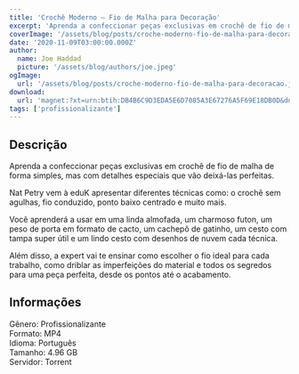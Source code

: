 ```yaml
---
title: 'Crochê Moderno – Fio de Malha para Decoração'
excerpt: 'Aprenda a confeccionar peças exclusivas em crochê de fio de malha de forma simples, mas com detalhes especiais que vão deixá-las perfeitas.   Nat Petry vem à eduK apresentar diferentes técnicas como: o crochê sem agulhas, fio conduzido, ponto baixo centrado e muito mais.   Você a'
coverImage: '/assets/blog/posts/croche-moderno-fio-de-malha-para-decoracao.jpg'
date: '2020-11-09T03:00:00.000Z'
author:
  name: Joe Haddad
  picture: '/assets/blog/authors/joe.jpeg'
ogImage:
  url: '/assets/blog/posts/croche-moderno-fio-de-malha-para-decoracao.jpg'
download:
  url: 'magnet:?xt=urn:btih:DB4B6C9D3EDA5E6D7085A3E67276A5F69E18DB0D&dn=Eduk-Croche%20Moderno.%20Fio%20de%20Malha%20para%20Decoracao-Nat%20Petry&tr=udp%3a%2f%2ftracker.openbittorrent.com%3a1337%2fannounce&tr=udp%3a%2f%2ftracker.opentrackr.org%3a1337%2fannounce'
tags: ['profissionalizante']
---
```

<h2>Descrição</h2>
<p></p><p>Aprenda a confeccionar peças exclusivas em crochê de fio de malha de forma simples, mas com detalhes especiais que vão deixá-las perfeitas. </p><p>Nat Petry vem à eduK apresentar diferentes técnicas como: o crochê sem agulhas, fio conduzido, ponto baixo centrado e muito mais. </p><p>Você aprenderá a usar em uma linda almofada, um charmoso futon, um peso de porta em formato de cacto, um cachepô de gatinho, um cesto com tampa super útil e um lindo cesto com desenhos de nuvem cada técnica.</p><p>Além disso, a expert vai te ensinar como escolher o fio ideal para cada trabalho, como driblar as imperfeições do material e todos os segredos para uma peça perfeita, desde os pontos até o acabamento.</p><h2>Informações</h2><p>Gênero: Profissionalizante<br/>Formato: MP4<br/>Idioma: Português<br/>Tamanho: 4.96 GB<br/>Servidor: Torrent</p>